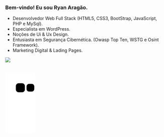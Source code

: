 ### Bem-vindo! Eu sou Ryan Aragão.

- Desenvolvedor Web Full Stack (HTML5, CSS3, BootStrap, JavaScript, PHP e MySql).
- Especialista em WordPress.
- Noções de Ui & Ux Design.
- Entusiasta em Segurança Cibernética. (Owasp Top Ten, WSTG e Osint Framework).
- Marketing Digital & Lading Pages.

<div align="left">
  <a href="https://www.instagram.com/ryanaragao_/">
  <img height="180em" src="https://github-readme-stats.vercel.app/api?username=RyanAragao2&show_icons=true&theme=dark&include_all_commits=true&count_private=true"/>
</div>

  ##
 
<div> 
 
  ![Snake animation](https://github.com/rafaballerini/rafaballerini/blob/output/github-contribution-grid-snake.svg)
 
</div>
